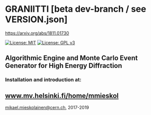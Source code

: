 # GRANIITTI [beta dev-branch / see VERSION.json] 
https://arxiv.org/abs/1811.01730

[![License: MIT](https://img.shields.io/badge/License-MIT-yellow.svg)](https://opensource.org/licenses/MIT)
[![License: GPL v3](https://img.shields.io/badge/License-GPLv3-blue.svg)](https://www.gnu.org/licenses/gpl-3.0)

## Algorithmic Engine and Monte Carlo Event Generator for High Energy Diffraction


### Installation and introduction at:
## www.mv.helsinki.fi/home/mmieskol


mikael.mieskolainen@cern.ch, 2017-2019

